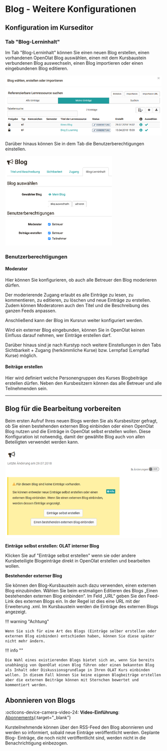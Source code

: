 # Blog - Weitere Konfigurationen

## Konfiguration im Kurseditor

### Tab "Blog-Lerninhalt"

Im Tab "Blog-Lerninhalt" können Sie einen neuen Blog erstellen, einen
vorhandenen OpenOlat Blog auswählen, einen mit dem Kursbaustein verbundenen
Blog auswechseln, einen Blog importieren oder einen eingebundenen Blog
editieren.

![blog_erstellen.png](assets/Blog_erstellen.png)

Darüber hinaus können Sie in dem Tab die Benutzerberechtigungen einstellen.

![blog_konfigurieren.png](assets/Blog_Config_DE.png)

### Benutzerberechtigungen

#### **Moderator**

Hier können Sie konfigurieren, ob auch alle Betreuer den Blog moderieren
dürfen.

Der moderierende Zugang erlaubt es alle Einträge zu lesen, zu kommentieren, zu
editieren, zu löschen und neue Einträge zu erstellen. Zudem können Moderatoren
auch den Titel und die Beschreibung des ganzen Feeds anpassen.

Anschließend kann der Blog im Kursrun weiter konfiguriert werden.

Wird ein externer Blog eingebunden, können Sie in OpenOlat keinen Einfluss
darauf nehmen, wer Einträge erstellen darf.

Darüber hinaus sind je nach Kurstyp noch weitere Einstellungen in den Tabs
Sichtbarkeit + Zugang (herkömmliche Kurse) bzw. Lernpfad (Lernpfad Kurse)
möglich.

#### **Beiträge erstellen**

Hier wird definiert welche Personengruppen des Kurses Blogbeiträge erstellen
dürfen. Neben den Kursbesitzern können das alle Betreuer und alle
Teilnehmenden sein.

----

## Blog für die Bearbeitung vorbereiten

Beim ersten Aufruf Ihres neuen Blogs werden Sie als Kursbesitzer gefragt, ob
Sie einen bestehenden externen Blog einbinden oder einen OpenOlat Blog nutzen
und die Einträge in OpenOlat selbst erstellen wollen. Diese Konfiguration ist
notwendig, damit der gewählte Blog auch von allen Beteiligten verwendet werden
kann.

![blog_kursrun.png](assets/Blog_kursrun.png)

 **Einträge selbst erstellen: OLAT interner Blog**

Klicken Sie auf "Einträge selbst erstellen" wenn sie oder andere
Kursbeteiligte Blogeinträge direkt in OpenOlat erstellen und bearbeiten
wollen.

**Bestehender externer Blog**

Sie können den Blog-Kursbaustein auch dazu verwenden, einen externen  Blog
einzubinden. Wählen Sie beim erstmaligen Editieren des Blogs „Einen
bestehenden externen Blog einbinden“. Im Feld „URL“ geben Sie den Feed-Link
des externen Blogs ein. In der Regel ist dies eine URL mit der Erweiterung
.xml. Im Kursbaustein werden die Einträge des externen Blogs angezeigt. 

!!! warning "Achtung"

    Wenn Sie sich für eine Art des Blogs (Einträge selber erstellen oder externen Blog einbinden) entschieden haben, können Sie diese später nicht mehr ändern.

!!! info ""

    Die Wahl eines existierenden Blogs bietet sich an, wenn Sie bereits unabhängig von OpenOlat einen Blog führen oder einen bekannten Blog als Inhalt oder Diskussionsgrundlage in Ihren OLAT Kurs einbinden wollen. In diesem Fall können Sie keine eigenen Blogbeiträge erstellen aber die externen Beiträge können mit Sternchen bewertet und kommentiert werden.

## Abonnieren von Blogs

:octicons-device-camera-video-24: **Video-Einführung**: [Abonnements](<https://www.youtube.com/embed/h9gOqt7TR7Q>){:target="_blank”}

Kursteilnehmende können über den RSS-Feed den Blog abonnieren und werden so
informiert, sobald neue Einträge veröffentlicht werden. Geplante Blog-
Einträge, die noch nicht veröffentlicht sind, werden nicht in die
Benachrichtigung einbezogen.

  


